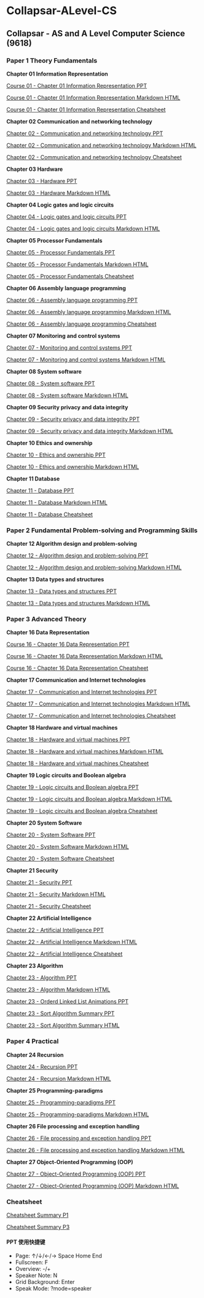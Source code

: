# Collapsar-ALevel-CS

## Collapsar - AS and A Level Computer Science (9618)

### Paper 1 Theory Fundamentals

**Chapter 01 Information Representation**

[Course 01 - Chapter 01 Information Representation PPT](https://ppt.yuketang.net/alevel/ALevel-CS-Chapter-01-Information-Representation/ALevel-CS-Chapter-01-Information-Representation.html)

[Course 01 - Chapter 01 Information Representation Markdown HTML](https://ppt.yuketang.net/alevel/ALevel-CS-Chapter-01-Information-Representation.html)

[Course 01 - Chapter 01 Information Representation Cheatsheet](https://ppt.yuketang.net/alevel/cheatsheet/ALevel-P1-cheatsheet-C1-information.drawio.pdf)

**Chapter 02 Communication and networking technology**

[Chapter 02 - Communication and networking technology PPT](https://ppt.yuketang.net/alevel/ALevel-CS-Chapter-02-Communication-and-networking-technologies/ALevel-CS-Chapter-02-Communication-and-networking-technologies.html)

[Chapter 02 - Communication and networking technology Markdown HTML](https://ppt.yuketang.net/alevel/ALevel-CS-Chapter-02-Communication-and-networking-technologies.html)

[Chapter 02 - Communication and networking technology Cheatsheet](https://ppt.yuketang.net/alevel/cheatsheet/ALevel-P1-cheatsheet-C2-Network.drawio.pdf)

**Chapter 03 Hardware**

[Chapter 03 - Hardware PPT](https://ppt.yuketang.net/alevel/ALevel-CS-Chapter-03-Hardware/ALevel-CS-Chapter-03-Hardware.html)

[Chapter 03 - Hardware Markdown HTML](https://ppt.yuketang.net/alevel/ALevel-CS-Chapter-03-Hardware.html)

**Chapter 04 Logic gates and logic circuits**

[Chapter 04 - Logic gates and logic circuits PPT](https://ppt.yuketang.net/alevel/ALevel-CS-Chapter-04-Logic-gates-and-logic-circuits/ALevel-CS-Chapter-04-Logic-gates-and-logic-circuits.html)

[Chapter 04 - Logic gates and logic circuits Markdown HTML](https://ppt.yuketang.net/alevel/ALevel-CS-Chapter-04-Logic-gates-and-logic-circuits.html)

**Chapter 05 Processor Fundamentals**

[Chapter 05 - Processor Fundamentals PPT](https://ppt.yuketang.net/alevel/ALevel-CS-Chapter-05-Processor-Fundamentals/ALevel-CS-Chapter-05-Processor-Fundamentals.html)

[Chapter 05 - Processor Fundamentals Markdown HTML](https://ppt.yuketang.net/alevel/ALevel-CS-Chapter-05-Processor-Fundamentals.html)

[Chapter 05 - Processor Fundamentals Cheatsheet](https://ppt.yuketang.net/alevel/cheatsheet/ALevel-P1-cheatsheet-C5-Processor.drawio.pdf)

**Chapter 06 Assembly language programming**

[Chapter 06 - Assembly language programming PPT](https://ppt.yuketang.net/alevel/ALevel-CS-Chapter-06-Assembly-language-programming/ALevel-CS-Chapter-06-Assembly-language-programming.html)

[Chapter 06 - Assembly language programming Markdown HTML](https://ppt.yuketang.net/alevel/ALevel-CS-Chapter-06-Assembly-language-programming.html)

[Chapter 06 - Assembly language programming Cheatsheet](https://ppt.yuketang.net/alevel/cheatsheet/ALevel-P1-cheatsheet-C6-Assembly.drawio.pdf)

**Chapter 07 Monitoring and control systems**

[Chapter 07 - Monitoring and control systems PPT](https://ppt.yuketang.net/alevel/ALevel-CS-Chapter-07-Monitoring-and-control-systems/ALevel-CS-Chapter-07-Monitoring-and-control-systems.html)

[Chapter 07 - Monitoring and control systems Markdown HTML](https://ppt.yuketang.net/alevel/ALevel-CS-Chapter-07-Monitoring-and-control-systems.html)

**Chapter 08 System software**

[Chapter 08 - System software PPT](https://ppt.yuketang.net/alevel/ALevel-CS-Chapter-08-System-software/ALevel-CS-Chapter-08-System-software.html)

[Chapter 08 - System software Markdown HTML](https://ppt.yuketang.net/alevel/ALevel-CS-Chapter-08-System-software.html)

**Chapter 09 Security privacy and data integrity**

[Chapter 09 - Security privacy and data integrity PPT](https://ppt.yuketang.net/alevel/ALevel-CS-Chapter-09-Security-privacy-and-data-integrity/ALevel-CS-Chapter-09-Security-privacy-and-data-integrity.html)

[Chapter 09 - Security privacy and data integrity Markdown HTML](https://ppt.yuketang.net/alevel/ALevel-CS-Chapter-09-Security-privacy-and-data-integrity.html)

**Chapter 10 Ethics and ownership**

[Chapter 10 - Ethics and ownership PPT](https://ppt.yuketang.net/alevel/ALevel-CS-Chapter-10-Ethics-and-ownership/ALevel-CS-Chapter-10-Ethics-and-ownership.html)

[Chapter 10 - Ethics and ownership Markdown HTML](https://ppt.yuketang.net/alevel/ALevel-CS-Chapter-10-Ethics-and-ownership.html)

**Chapter 11 Database**

[Chapter 11 - Database PPT](https://ppt.yuketang.net/alevel/ALevel-CS-Chapter-11-Database/ALevel-CS-Chapter-11-Database.html)

[Chapter 11 - Database Markdown HTML](https://ppt.yuketang.net/alevel/ALevel-CS-Chapter-11-Database.html)

[Chapter 11 - Database Cheatsheet](https://ppt.yuketang.net/alevel/cheatsheet/ALevel-P1-cheatsheet-C11-Database.drawio.pdf)

### Paper 2 Fundamental Problem-solving and Programming Skills

**Chapter 12 Algorithm design and problem-solving**

[Chapter 12 - Algorithm design and problem-solving PPT](https://ppt.yuketang.net/alevel/ALevel-CS-Chapter-12-Algorithm-design-and-problem-solving/ALevel-CS-Chapter-12-Algorithm-design-and-problem-solving.html)

[Chapter 12 - Algorithm design and problem-solving Markdown HTML](https://ppt.yuketang.net/alevel/ALevel-CS-Chapter-12-Algorithm-design-and-problem-solving.html)

**Chapter 13 Data types and structures**

[Chapter 13 - Data types and structures PPT](https://ppt.yuketang.net/alevel/ALevel-CS-Chapter-13-Data-types-and-structures/ALevel-CS-Chapter-13-Data-types-and-structures.html)

[Chapter 13 - Data types and structures Markdown HTML](https://ppt.yuketang.net/alevel/ALevel-CS-Chapter-13-Data-types-and-structures.html)

### Paper 3 Advanced Theory

**Chapter 16 Data Representation**

[Course 16 - Chapter 16 Data Representation PPT](https://ppt.yuketang.net/alevel/ALevel-CS-Chapter-16-Data-Representation/ALevel-CS-Chapter-16-Data-Representation.html)

[Course 16 - Chapter 16 Data Representation Markdown HTML](https://ppt.yuketang.net/alevel/ALevel-CS-Chapter-16-Data-Representation.html)

[Course 16 - Chapter 16 Data Representation Cheatsheet](https://ppt.yuketang.net/alevel/cheatsheet/ALevel-P3-cheatsheet-C16-Data.drawio.pdf)

**Chapter 17 Communication and Internet technologies**

[Chapter 17 - Communication and Internet technologies PPT](https://ppt.yuketang.net/alevel/ALevel-CS-Chapter-17-Communication-and-Internet-technologies/ALevel-CS-Chapter-17-Communication-and-Internet-technologies.html)

[Chapter 17 - Communication and Internet technologies Markdown HTML](https://ppt.yuketang.net/alevel/ALevel-CS-Chapter-17-Communication-and-Internet-technologies.html)

[Chapter 17 - Communication and Internet technologies Cheatsheet](https://ppt.yuketang.net/alevel/cheatsheet/ALevel-P3-cheatsheet-C17-Netowrk.drawio.pdf)

**Chapter 18 Hardware and virtual machines**

[Chapter 18 - Hardware and virtual machines PPT](https://ppt.yuketang.net/alevel/ALevel-CS-Chapter-18-Hardware-and-virtual-machines/ALevel-CS-Chapter-18-Hardware-and-virtual-machines.html)

[Chapter 18 - Hardware and virtual machines Markdown HTML](https://ppt.yuketang.net/alevel/ALevel-CS-Chapter-18-Hardware-and-virtual-machines.html)

[Chapter 18 - Hardware and virtual machines Cheatsheet](https://ppt.yuketang.net/alevel/cheatsheet/ALevel-P3-cheatsheet-C18-Hardware.drawio.pdf)

**Chapter 19 Logic circuits and Boolean algebra**

[Chapter 19 - Logic circuits and Boolean algebra PPT](https://ppt.yuketang.net/alevel/ALevel-CS-Chapter-19-Logic-circuits-and-Boolean-algebra/ALevel-CS-Chapter-19-Logic-circuits-and-Boolean-algebra.html)

[Chapter 19 - Logic circuits and Boolean algebra Markdown HTML](https://ppt.yuketang.net/alevel/ALevel-CS-Chapter-19-Logic-circuits-and-Boolean-algebra.html)

[Chapter 19 - Logic circuits and Boolean algebra Cheatsheet](https://ppt.yuketang.net/alevel/cheatsheet/ALevel-P3-cheatsheet-C19-Logic.drawio.pdf)

**Chapter 20 System Software**

[Chapter 20 - System Software PPT](https://ppt.yuketang.net/alevel/ALevel-CS-Chapter-20-System-Software/ALevel-CS-Chapter-20-System-Software.html)

[Chapter 20 - System Software Markdown HTML](https://ppt.yuketang.net/alevel/ALevel-CS-Chapter-20-System-Software.html)

[Chapter 20 - System Software Cheatsheet](https://ppt.yuketang.net/alevel/cheatsheet/ALevel-P3-cheatsheet-C20-OS.drawio.pdf)

**Chapter 21 Security**

[Chapter 21 - Security PPT](https://ppt.yuketang.net/alevel/ALevel-CS-Chapter-21-Security/ALevel-CS-Chapter-21-Security.html)

[Chapter 21 - Security Markdown HTML](https://ppt.yuketang.net/alevel/ALevel-CS-Chapter-21-Security.html)

[Chapter 21 - Security Cheatsheet](https://ppt.yuketang.net/alevel/cheatsheet/ALevel-P3-cheatsheet-C21-Security.drawio.pdf)

**Chapter 22 Artificial Intelligence**

[Chapter 22 - Artificial Intelligence PPT](https://ppt.yuketang.net/alevel/ALevel-CS-Chapter-22-Artificial-Intelligence/ALevel-CS-Chapter-22-Artificial-Intelligence.html)

[Chapter 22 - Artificial Intelligence Markdown HTML](https://ppt.yuketang.net/alevel/ALevel-CS-Chapter-22-Artificial-Intelligence.html)

[Chapter 22 - Artificial Intelligence Cheatsheet](https://ppt.yuketang.net/alevel/cheatsheet/ALevel-P3-cheatsheet-C22-AI.drawio.pdf)

**Chapter 23 Algorithm**

[Chapter 23 - Algorithm PPT](https://ppt.yuketang.net/alevel/ALevel-CS-Chapter-23-Algorithms/ALevel-CS-Chapter-23-Algorithms.html)

[Chapter 23 - Algorithm Markdown HTML](https://ppt.yuketang.net/alevel/ALevel-CS-Chapter-23-Algorithms.html)

[Chapter 23 - Orderd Linked List Animations PPT](https://ppt.yuketang.net/alevel/ALevel-CS-Chapter-23-Algorithms/linked\_list\_orderd.pptx)

[Chapter 23 - Sort Algorithm Summary PPT](https://ppt.yuketang.net/alevel/ALevel-CS-Supplementary-01-Sort-Algorithms/ALevel-CS-Supplementary-01-Sort-Algorithms.html)

[Chapter 23 - Sort Algorithm Summary HTML](https://ppt.yuketang.net/alevel/ALevel-CS-Supplementary-01-Sort-Algorithms.html)

### Paper 4 Practical

**Chapter 24 Recursion**

[Chapter 24 - Recursion PPT](https://ppt.yuketang.net/alevel/ALevel-CS-Chapter-24-Recursion/ALevel-CS-Chapter-24-Recursion.html)

[Chapter 24 - Recursion Markdown HTML](https://ppt.yuketang.net/alevel/ALevel-CS-Chapter-24-Recursion.html)

**Chapter 25 Programming-paradigms**

[Chapter 25 - Programming-paradigms PPT](https://ppt.yuketang.net/alevel/ALevel-CS-Chapter-25-Programming-paradigms/ALevel-CS-Chapter-25-Programming-paradigms.html)

[Chapter 25 - Programming-paradigms Markdown HTML](https://ppt.yuketang.net/alevel/ALevel-CS-Chapter-25-Programming-paradigms.html)

**Chapter 26 File processing and exception handling**

[Chapter 26 - File processing and exception handling PPT](https://ppt.yuketang.net/alevel/ALevel-CS-Chapter-26-File-processing-and-exception-handling/ALevel-CS-Chapter-26-File-processing-and-exception-handling.html)

[Chapter 26 - File processing and exception handling Markdown HTML](https://ppt.yuketang.net/alevel/ALevel-CS-Chapter-26-File-processing-and-exception-handling.html)

**Chapter 27 Object-Oriented Programming (OOP)**

[Chapter 27 - Object-Oriented Programming (OOP) PPT](https://ppt.yuketang.net/alevel/ALevel-CS-Chapter-27-Object-Oriented-Programming-OOP/ALevel-CS-Chapter-27-Object-Oriented-Programming-OOP.html)

[Chapter 27 - Object-Oriented Programming (OOP) Markdown HTML](https://ppt.yuketang.net/alevel/ALevel-CS-Chapter-27-Object-Oriented-Programming-OOP.html)

### Cheatsheet

[Cheatsheet Summary P1](https://ppt.yuketang.net/alevel/cheatsheet/ALevel-P1-cheatsheet.drawio.pdf)

[Cheatsheet Summary P3](https://ppt.yuketang.net/alevel/cheatsheet/ALevel-P3-cheatsheet.drawio.pdf)

#### PPT 使用快捷键

* Page: ↑/↓/←/→ Space Home End
* Fullscreen: F
* Overview: -/+
* Speaker Note: N
* Grid Background: Enter
* Speak Mode: ?mode=speaker
